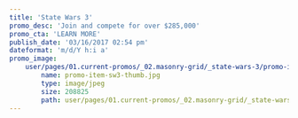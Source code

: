 ```yaml
---
title: 'State Wars 3'
promo_desc: 'Join and compete for over $285,000'
promo_cta: 'LEARN MORE'
publish_date: '03/16/2017 02:54 pm'
dateformat: 'm/d/Y h:i a'
promo_image:
    user/pages/01.current-promos/_02.masonry-grid/_state-wars-3/promo-item-sw3-thumb.jpg:
        name: promo-item-sw3-thumb.jpg
        type: image/jpeg
        size: 208825
        path: user/pages/01.current-promos/_02.masonry-grid/_state-wars-3/promo-item-sw3-thumb.jpg
---
```


